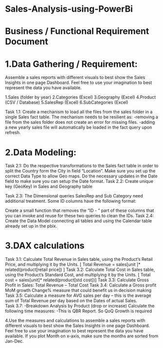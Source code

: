 # Sales-Analysis-using-PowerBi
# Business / Functional Requirement Document

# 1.Data Gathering / Requirement:
Assemble a sales reports with different visuals to best show the Sales Insights in one page Dashboard. Feel free to use your imagination to best represent the data you have available.

1.Sales (folder by year)
2.Categories (Excel)
3.Geography (Excel)
4.Product (CSV / Database)
5.SalesRep (Excel)
6.SubCategories (Excel)

 Task 1.1:
Create a mechanism to load all the files from the sales folder in a single Sales fact table.
The mechanism needs to be resilient as:
	-removing a file from the sales folder does not create an error for missing files.
	-adding a new yearly sales file will automatically be loaded in the fact query upon refresh.

# 2.Data Modeling:
Task 2.1: 
Do the respective transformations to the Sales fact table in order to split the Country form the City in field “Location”. Make sure you set up the correct Data Type to allow Geo maps.
Do the necessary updates in the Date field to make sure you can setup the Date format.
Task 2.2: 
Create unique key (GeoKey) in Sales and Geography table

Task 2.3:
The Dimensional queries SalesRep and Sub Category need additional treatment. Some ID columns have the following format:

Create a small function that removes the “ID - ” part of these columns that you can invoke and reuse for these two queries to clean the IDs.
Task 2.4: 
Create the Data Model connecting all tables and using the Calendar table already set up in the pbix.

# 3.DAX calculations
Task 3.1:
Calculate Total Revenue in Sales table, using the Product’s Retail Price, and multiplying it by the Units.
[ Total Revenue = sales[unit ]* related(product[retail price]) ]
Task 3.2:
 Calculate Total Cost in Sales table, using the Product’s Standard Cost, and multiplying it by the Units.
 [ Total cost = sales[unit]* related(product[std cost])]
Task 3.3:
Calculate Gross Profit in Sales: Total Revenue – Total Cost
Task 3.4:
Calculate a Gross profit MoM growth Change% measure that could benefit us in decision making
Task 3.5:
Calculate a measure for AVG sales per day – this is the average sum of Total Revenue per day based on the Dates of actual Sales.	
Task 3.7: 
-Breakdown Analysis by Product (drop or increase)
Calculate the following time measures:
-This is QBR Report. So QoQ Growth is required

4.Use the measures and calculations to assemble a sales reports with different visuals to best show the Sales Insights in one page Dashboard. Feel free to use your imagination to best represent the data you have available.
If you plot Month on x-axis, make sure the months are sorted from Jan-Dec.
